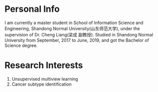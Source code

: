 # Personal Info
I am currently a master student in School of Information Science and Engineering, Shandong Normal University(山东师范大学), under the supervision of Dr. Cheng Liang(梁成 副教授). Studied in Shandong Normal University from September, 2017 to June, 2019, and got the Bachelor of Science degree.

# Research Interests
1. Unsupervised multiview learning
2. Cancer subtype identification

